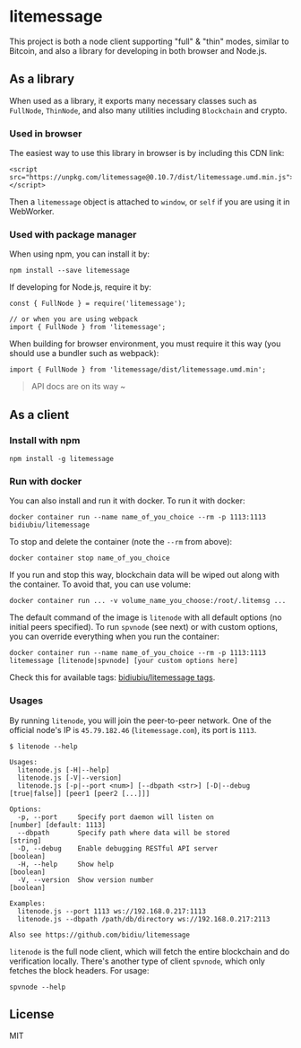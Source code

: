 # litemessage

This project is both a node client supporting "full" & "thin" modes, similar to Bitcoin, and also a library for developing in both browser and Node.js.

## As a library
When used as a library, it exports many necessary classes such as `FullNode`, `ThinNode`, and also many utilities including `Blockchain` and crypto.

### Used in browser
The easiest way to use this library in browser is by including this CDN link:
```
<script src="https://unpkg.com/litemessage@0.10.7/dist/litemessage.umd.min.js"></script>
```

Then a `litemessage` object is attached to `window`, or `self` if you are using it in WebWorker.

### Used with package manager
When using npm, you can install it by:
```
npm install --save litemessage
```

If developing for Node.js, require it by:
```
const { FullNode } = require('litemessage');

// or when you are using webpack
import { FullNode } from 'litemessage';
```

When building for browser environment, you must require it this way (you should use a bundler such as webpack):
```
import { FullNode } from 'litemessage/dist/litemessage.umd.min';
```

> API docs are on its way ~

## As a client
### Install with npm
```
npm install -g litemessage
```

### Run with docker
You can also install and run it with docker. To run it with docker:
```
docker container run --name name_of_you_choice --rm -p 1113:1113 bidiubiu/litemessage
```

To stop and delete the container (note the `--rm` from above):
```
docker container stop name_of_you_choice
```

If you run and stop this way, blockchain data will be wiped out along with the container. To avoid that, you can use volume:
```
docker container run ... -v volume_name_you_choose:/root/.litemsg ...
```

The default command of the image is `litenode` with all default options (no initial peers specified). To run `spvnode` (see next) or with custom options, you can override everything when you run the container:
```
docker container run --name name_of_you_choice --rm -p 1113:1113 litemessage [litenode|spvnode] [your custom options here]
```

Check this for available tags: [bidiubiu/litemessage tags](https://hub.docker.com/r/bidiubiu/litemessage/tags/).

### Usages
By running `litenode`, you will join the peer-to-peer network. One of the official node's IP is `45.79.182.46` (`litemessage.com`), its port is `1113`.

```
$ litenode --help

Usages:
  litenode.js [-H|--help]
  litenode.js [-V|--version]
  litenode.js [-p|--port <num>] [--dbpath <str>] [-D|--debug [true|false]] [peer1 [peer2 [...]]]

Options:
  -p, --port     Specify port daemon will listen on                         [number] [default: 1113]
  --dbpath       Specify path where data will be stored                                     [string]
  -D, --debug    Enable debugging RESTful API server                                       [boolean]
  -H, --help     Show help                                                                 [boolean]
  -V, --version  Show version number                                                       [boolean]

Examples:
  litenode.js --port 1113 ws://192.168.0.217:1113
  litenode.js --dbpath /path/db/directory ws://192.168.0.217:2113

Also see https://github.com/bidiu/litemessage
```

`litenode` is the full node client, which will fetch the entire blockchain and do verification locally. There's another type of client `spvnode`, which only fetches the block headers. For usage:
```
spvnode --help
```

## License
MIT
